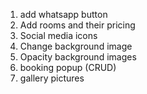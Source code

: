 1. add whatsapp button
2. Add rooms and their pricing
3. Social media icons
4. Change background image
5. Opacity background images
6. booking popup (CRUD)
7. gallery pictures
